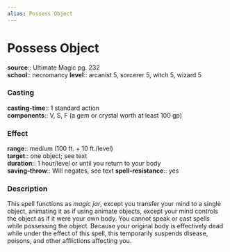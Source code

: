 ```yaml
---
alias: Possess Object
---
```


# Possess Object 

**source**:: Ultimate Magic pg. 232  
**school**:: necromancy
**level**:: arcanist 5, sorcerer 5, witch 5, wizard 5

### Casting 

**casting-time**:: 1 standard action  
**components**:: V, S, F (a gem or crystal worth at least 100 gp)

### Effect 

**range**:: medium (100 ft. + 10 ft./level)  
**target**:: one object; see text  
**duration**:: 1 hour/level or until you return to your body  
**saving-throw**:: Will negates, see text
**spell-resistance**:: yes

### Description 

This spell functions as *magic jar*, except you transfer your mind to a single object, animating it as if using animate objects, except your mind controls the object as if it were your own body. You cannot speak or cast spells while possessing the object. Because your original body is effectively dead while under the effect of this spell, this temporarily suspends disease, poisons, and other afflictions affecting you.
